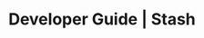 ---
title: Developer Guide | Stash
description: Stash Developer Guide
menu:
  docs_{{ .version }}:
    identifier: developer-guide
    name: Developer Guide
    parent: setup
    weight: 40
menu_name: docs_{{ .version }}
---